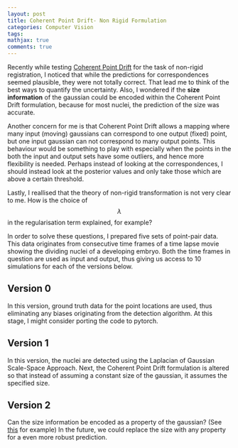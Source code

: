 ```yaml
---
layout: post
title: Coherent Point Drift- Non Rigid Formulation
categories: Computer Vision
tags:
mathjax: true
comments: true
---
```

 
Recently while testing [Coherent Point Drift](https://arxiv.org/pdf/0905.2635.pdf) for the task of non-rigid registration, I noticed that while the predictions for correspondences seemed plausible, they were not totally correct. That lead me to think of the best ways to quantify the uncertainty. Also, I wondered if the **size information** of the gaussian could be encoded within the Coherent Point Drift formulation, because for most nuclei, the prediction of the size was accurate.

Another concern for me is that Coherent Point Drift allows a mapping where many input (moving) gaussians can correspond to one output (fixed) point, but one input gaussian can not correspond to many output points. This behaviour would be something to play with especially when the points in the both the input and output sets have some outliers, and hence more flexibility is needed. Perhaps instead of looking at the correspondences, I should instead look at the posterior values and only take those which are above a certain threshold. 

Lastly, I reallised that the theory of non-rigid transformation is not very clear to me. How is the choice of  $$\lambda$$ in the regularisation term explained, for example?

In order to solve these questions, I prepared five sets of point-pair data. This data originates from consecutive time frames of a time lapse movie showing the dividing nuclei of a developing embryo. Both the time frames in question are used as input and output, thus giving us access to 10 simulations for each of the versions below. 

## Version 0

In this version, ground truth data for the point locations are used, thus eliminating any biases originating from the detection algorithm. At this stage, I might consider porting the code to pytorch.


## Version 1

In this version, the nuclei are detected using the Laplacian of Gaussian Scale-Space Approach. Next, the Coherent Point Drift formulation is altered so that instead of assuming a constant size of the gaussian, it assumes the specified size.

## Version 2

Can the size information be encoded as a property of the gaussian? (See [this](https://arxiv.org/pdf/1802.01516.pdf) for example) In the future, we could replace the size with any property for a even more robust prediction.




 


 






 
